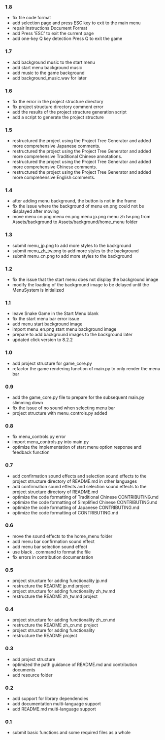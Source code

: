 ### 1.8

- fix file code format
- add selection page and press ESC key to exit to the main menu
- repair Instructions Document Format
- add Press 'ESC' to exit the current page
- add one-key Q key detection Press Q to exit the game

### 1.7

- add background music to the start menu
- add start menu background music
- add music to the game background
- add background_music.wav for later

### 1.6

- fix the error in the project structure directory
- fix project structure directory comment error
- add the results of the project structure generation script
- add a script to generate the project structure

### 1.5

- restructured the project using the Project Tree Generator and added more comprehensive Japanese comments.
- restructured the project using the Project Tree Generator and added more comprehensive Traditional Chinese annotations.
- restructured the project using the Project Tree Generator and added more comprehensive Chinese comments.
- restructured the project using the Project Tree Generator and added more comprehensive English comments.

### 1.4

- after adding menu background, the button is not in the frame
- fix the issue where the background of menu en.png could not be displayed after moving
- move menu cn.png menu en.png menu jp.png menu zh tw.png from Assets/background to Assets/background/home_menu folder

### 1.3

- submit menu_jp.png to add more styles to the background
- submit menu_zh_tw.png to add more styles to the background
- submit menu_cn.png to add more styles to the background

### 1.2

- fix the issue that the start menu does not display the background image
- modify the loading of the background image to be delayed until the MenuSystem is initialized

### 1.1

- leave Snake Game in the Start Menu blank
- fix the start menu bar error issue
- add menu start background image
- import menu_en.png start menu background image
- prepare to add background images to the background later
- updated click version to 8.2.2

### 1.0

- add project structure for game_core.py
- refactor the game rendering function of main.py to only render the menu bar

### 0.9

- add the game_core.py file to prepare for the subsequent main.py slimming down
- fix the issue of no sound when selecting menu bar
- project structure with menu_controls.py added

### 0.8

- fix menu_controls.py error
- import menu_controls.py into main.py
- optimize the implementation of start menu option response and feedback function

### 0.7

- add confirmation sound effects and selection sound effects to the project structure directory of README.md in other languages
- add confirmation sound effects and selection sound effects to the project structure directory of README.md
- optimize the code formatting of Traditional Chinese CONTRIBUTING.md
- optimize the code formatting of Simplified Chinese CONTRIBUTING.md
- optimize the code formatting of Japanese CONTRIBUTING.md
- optimize the code formatting of CONTRIBUTING.md

### 0.6

- move the sound effects to the home_menu folder
- add menu bar confirmation sound effect
- add menu bar selection sound effect
- use black . command to format the file
- fix errors in contribution documentation

### 0.5

- project structure for adding functionality jp.md
- restructure the README jp.md project
- project structure for adding functionality zh_tw.md
- restructure the README zh_tw.md project

### 0.4

- project structure for adding functionality zh_cn.md
- restructure the README zh_cn.md project
- project structure for adding functionality
- restructure the README project

### 0.3

- add project structure
- optimized the path guidance of README.md and contribution documents
- add resource folder

### 0.2

- add support for library dependencies
- add documentation multi-language support
- add README.md multi-language support

### 0.1

- submit basic functions and some required files as a whole